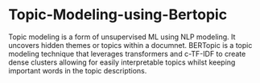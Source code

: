# Topic-Modeling-using-Bertopic
Topic modeling is a form of unsupervised ML using NLP modeling. It uncovers hidden themes or topics within a documnet. BERTopic is a topic modeling technique that leverages transformers and c-TF-IDF to create dense clusters allowing for easily interpretable topics whilst keeping important words in the topic descriptions.
